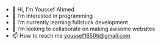 - 👋 Hi, I’m Youssef Ahmed
- 👀 I’m interested in programming 
- 🌱 I’m currently learning fullstuck development
- 💞️ I’m looking to collaborate on making awsome websites
- 📫 How to reach me youssef1650ti@gmail.com

<!---
youssef600700/youssef600700 is a ✨ special ✨ repository because its `README.md` (this file) appears on your GitHub profile.
You can click the Preview link to take a look at your changes.
--->
